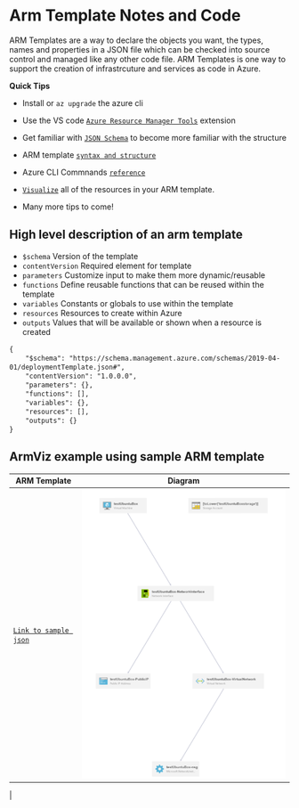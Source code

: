 # Arm Template Notes and Code

ARM Templates are a way to declare the objects you want, the types, names and properties in a JSON file which can be checked into source control and managed like any other code file. ARM Templates is one way to support the creation of infrastrcuture and services as code in Azure.

**Quick Tips**
* Install or ```az upgrade``` the azure cli

* Use the VS code  [`Azure Resource Manager Tools`](https://marketplace.visualstudio.com/items?itemName=msazurermtools.azurerm-vscode-tools) extension

* Get familiar with [`JSON Schema`](https://json-schema.org/) to become more familiar with the structure

* ARM template [`syntax and structure`](https://docs.microsoft.com/en-us/azure/azure-resource-manager/templates/template-syntax)

* Azure CLI Commnands [`reference`](https://docs.microsoft.com/en-us/cli/azure/reference-index?view=azure-cli-latest)

* [`Visualize`](http://armviz.io/designer) all of the resources in your ARM template. 

* Many more tips to come!

## High level description of an arm template 
* `$schema` Version of the template
* `contentVersion` Required element for template
* `parameters` Customize input to make them more dynamic/reusable
* `functions` Define reusable functions that can be reused within the template
* `variables` Constants or globals to use within the template
* `resources` Resources to create within Azure
* `outputs` Values that will be available or shown when a resource is created

```
{
    "$schema": "https://schema.management.azure.com/schemas/2019-04-01/deploymentTemplate.json#",
    "contentVersion": "1.0.0.0",
    "parameters": {},
    "functions": [],
    "variables": {},
    "resources": [],
    "outputs": {}
}
```
## ArmViz example using sample ARM template 
| ARM Template | Diagram |
| --- | ----------- |
| [`Link to sample json`](https://github.com/dboconsultingllc/BootcampConcepts/blob/mainBranch/ARM/ARM-NewVM.json) | ![armViz](https://github.com/dboconsultingllc/BootcampConcepts/blob/mainBranch/images/armVizSample.PNG)
|



